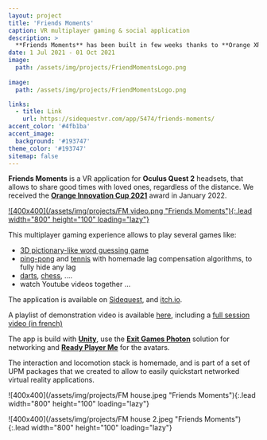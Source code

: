 ```yaml
---
layout: project
title: 'Friends Moments'
caption: VR multiplayer gaming & social application
description: >
  **Friends Moments** has been built in few weeks thanks to **Orange XR Design System** for the **Orange Innovation Cup contest**
date: 1 Jul 2021 - 01 Oct 2021
image: 
  path: /assets/img/projects/FriendMomentsLogo.png
  
image: 
  path: /assets/img/projects/FriendMomentsLogo.png

links:
  - title: Link
    url: https://sidequestvr.com/app/5474/friends-moments/
accent_color: '#4fb1ba'
accent_image:
  background: '#193747'
theme_color: '#193747' 
sitemap: false
---
```


**Friends Moments** is a VR application for **Oculus Quest 2** headsets, that allows to share good times with loved ones, regardless of the distance.
We received the [**Orange Innovation Cup 2021**](https://mastermedia.orange-business.com/publicMedia?t=pmMFlPJ9Xx) award in January 2022.


<a href="https://www.youtube.com/watch?v=0LNZ0UEfZPc">![400x400](/assets/img/projects/FM video.png "Friends Moments"){:.lead width="800" height="100" loading="lazy"}</a>


This multiplayer gaming experience allows to play several games like:

- [3D pictionary-like word guessing game](https://www.youtube.com/watch?v=PQ1hRW9jUh4)
- [ping-pong](https://www.youtube.com/watch?v=-jUVO5mt1SE) and [tennis](https://www.youtube.com/watch?v=kiG5lmZpgJc) with homemade lag compensation algorithms, to fully hide any lag
- [darts](https://www.youtube.com/watch?v=_Tqb_6WPyjY), [chess](https://www.youtube.com/watch?v=qo8FoUTDVeg), ....
- watch Youtube videos together ...

The application is available on [Sidequest](https://sidequestvr.com/app/5474/friends-moments/), and [itch.io](https://orange-innovation-factory.itch.io/friends-moments).

A playlist of demonstration video is available [here](https://www.youtube.com/playlist?list=PLEgzyCSpwH0PLfUOf27vJTp20BxPA3idh), including a [full session video (in french)](https://www.youtube.com/watch?v=KOn94lxBbRE&list=PLEgzyCSpwH0PLfUOf27vJTp20BxPA3idh&index=8)

The app is build with [**Unity**](https://unity.com/), use the [**Exit Games Photon**](https://www.photonengine.com/) solution for networking and [**Ready Player Me**](https://readyplayer.me/) for the avatars.

The interaction and locomotion stack is homemade, and is part of a set of UPM packages that we created to allow to easily quickstart networked virtual reality applications.

![400x400](/assets/img/projects/FM house.jpeg "Friends Moments"){:.lead width="800" height="100" loading="lazy"}

![400x400](/assets/img/projects/FM house 2.jpeg "Friends Moments"){:.lead width="800" height="100" loading="lazy"}



